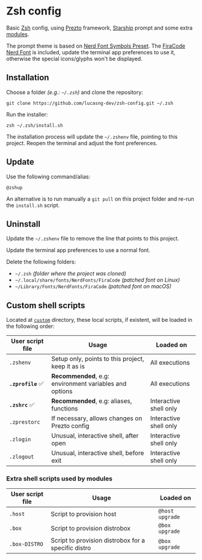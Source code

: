 # Zsh config

Basic [Zsh](https://www.zsh.org/) config, using [Prezto](https://github.com/sorin-ionescu/prezto) framework, [Starship](https://starship.rs/) prompt and some extra [modules](lib/modules).

The prompt theme is based on [Nerd Font Symbols Preset](https://starship.rs/presets/nerd-font.html). The [FiraCode Nerd Font](https://github.com/ryanoasis/nerd-fonts/tree/master/patched-fonts/FiraCode) is included, update the terminal app preferences to use it, otherwise the special icons/glyphs won't be displayed.

## Installation

Choose a folder _(e.g.: `~/.zsh`)_ and clone the repository:

```shell
git clone https://github.com/lucasng-dev/zsh-config.git ~/.zsh
```

Run the installer:

```shell
zsh ~/.zsh/install.sh
```

The installation process will update the `~/.zshenv` file, pointing to this project. Reopen the terminal and adjust the font preferences.

## Update

Use the following command/alias:

```shell
@zshup
```

An alternative is to run manually a `git pull` on this project folder and re-run the `install.sh` script.

## Uninstall

Update the `~/.zshenv` file to remove the line that points to this project.

Update the terminal app preferences to use a normal font.

Delete the following folders:

- `~/.zsh` _(folder where the project was cloned)_
- `~/.local/share/fonts/NerdFonts/FiraCode` _(patched font on Linux)_
- `~/Library/Fonts/NerdFonts/FiraCode` _(patched font on macOS)_

## Custom shell scripts

Located at [`custom`](custom) directory, these local scripts, if existent, will be loaded in the following order:

| User script file   | Usage                                                   | Loaded on              |
| ------------------ | ------------------------------------------------------- | ---------------------- |
| `.zshenv`          | Setup only, points to this project, keep it as is       | All executions         |
| **`.zprofile`** ✅ | **Recommended**, e.g: environment variables and options | All executions         |
| **`.zshrc`** ✅    | **Recommended**, e.g: aliases, functions                | Interactive shell only |
| `.zprestorc`       | If necessary, allows changes on Prezto config           | Interactive shell only |
| `.zlogin`          | Unusual, interactive shell, after open                  | Interactive shell only |
| `.zlogout`         | Unusual, interactive shell, before exit                 | Interactive shell only |

### Extra shell scripts used by modules

| User script file | Usage                                               | Loaded on       |
| ---------------- | --------------------------------------------------- | --------------- |
| `.host`          | Script to provision host                            | `@host upgrade` |
| `.box`           | Script to provision distrobox                       | `@box upgrade`  |
| `.box-DISTRO`    | Script to provision distrobox for a specific distro | `@box upgrade`  |
